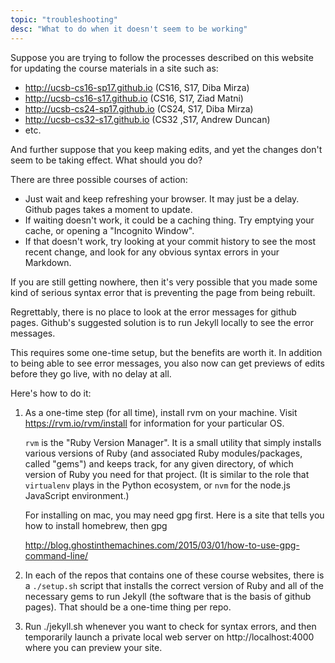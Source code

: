 ```yaml
---
topic: "troubleshooting"
desc: "What to do when it doesn't seem to be working"
---
```


Suppose you are trying to follow the processes described on this website for updating the course materials in a site such as:

* <http://ucsb-cs16-sp17.github.io> (CS16, S17, Diba Mirza)
* <http://ucsb-cs16-s17.github.io> (CS16, S17, Ziad Matni)
* <http://ucsb-cs24-sp17.github.io> (CS24, S17, Diba Mirza)
* <http://ucsb-cs32-s17.github.io> (CS32 ,S17, Andrew Duncan)
* etc.

And further suppose that you keep making edits, and yet the changes don't seem to be taking effect.  What should you do?

There are three possible courses of action:

* Just wait and keep refreshing your browser. It may just be a delay.   Github pages takes a moment to update.
* If waiting doesn't work, it could be a caching thing.  Try emptying your cache, or opening a "Incognito Window".
* If that doesn't work, try looking at your commit history to see the most recent change, and look for any obvious syntax errors in your Markdown.

If you are still getting nowhere, then it's very possible that you made some kind of serious syntax error that is preventing the page from being rebuilt.  

Regrettably, there is no place to look at the error messages for github pages.  Github's suggested solution is to run Jekyll locally to 
see the error messages.   

This requires some one-time setup, but the benefits are worth it.  In addition to being able to see error messages, you also now can
get previews of edits before they go live, with no delay at all.

Here's how to do it:

1.  As a one-time step (for all time), install rvm on your machine.  Visit <https://rvm.io/rvm/install> for information for your particular OS.

    `rvm` is the "Ruby Version Manager".  It is a small utility that simply installs various versions 
     of Ruby (and associated Ruby modules/packages, called "gems") and keeps track, for any given directory, of which version of Ruby you need for that project.  (It is similar to the role that `virtualenv` plays in the Python ecosystem, or `nvm` for the node.js JavaScript environment.) 
     
     For installing on mac, you may need gpg first.  Here is a site that tells you how to install homebrew, then gpg
     
     <http://blog.ghostinthemachines.com/2015/03/01/how-to-use-gpg-command-line/>

2.  In each of the repos that contains one of these course websites, there is a `./setup.sh` 
    script that installs the correct version of Ruby and all of the necessary gems to run Jekyll 
    (the software that is the basis of github pages).
    That should be a one-time thing per repo.

3.  Run ./jekyll.sh whenever you want to check for syntax errors, and 
    then temporarily launch a private local web server on http://localhost:4000 where you can preview your site.


